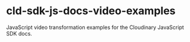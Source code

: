 # cld-sdk-js-docs-video-examples
JavaScript video transformation examples for the Cloudinary JavaScript SDK docs.
